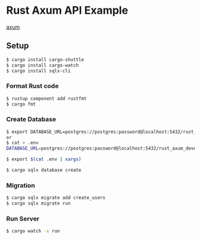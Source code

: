 # Rust Axum API Example

[axum](https://github.com/tokio-rs/axum)

## Setup

```bash
$ cargo install cargo-shuttle
$ cargo install cargo-watch
$ cargo install sqlx-cli
```

### Format Rust code

```bash
$ rustup component add rustfmt
$ cargo fmt
```

### Create Database

```bash
$ export DATABASE_URL=postgres://postgres:password@localhost:5432/rust_axum_development
or
$ cat > .env
DATABASE_URL=postgres://postgres:password@localhost:5432/rust_axum_development

$ export $(cat .env | xargs)

$ cargo sqlx database create
```

### Migration

```bash
$ cargo sqlx migrate add create_users
$ cargo sqlx migrate run
```

### Run Server

```bash
$ cargo watch -x run
```
